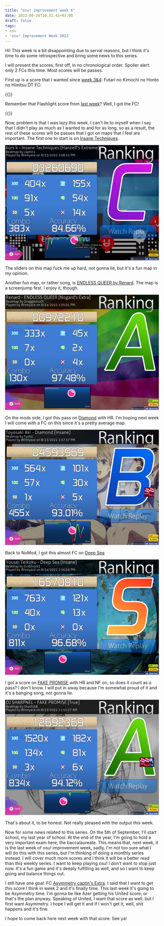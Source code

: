 ```yaml
---
title: "osu! improvement week 6"
date: 2022-08-28T10:51:41+03:00
draft: false
tags:
- osu
- 'osu! Improvement Week 2022'
---
```


Hi! This week is a bit disappointing due to serval reasons, but I think it's time to do some retrospective and bring some news to this series.

I will present the scores, first off, in no chronological order. Spoiler alert: only 2 FCs this time. Most scores will be passes.

First up is a score that I wanted since [week 3&4](../osu_i_w_3_4/): Futari no Kimochi no Honto no Himitsu DT FC:

{{<youtube Qc8n4j_mCzk>}}

Remember that Flashlight score from [last week](../osu_i_w_5/)? Well, I got the FC!

{{<youtube DLnFqvxpeSk>}}

Now, problem is that I was lazy this week. I can't lie to myself when I say that I didn't play as much as I wanted to and for as long, so as a result, the rest of these scores will be passes that I got on maps that I feel are important. The first one to start is on [Insane Techniques](https://osu.ppy.sh/beatmapsets/155288#osu/389703). 

![image1](images/image1.png)

The sliders on this map fuck me up hard, not gonna lie, but it's a fun map in my opinion.

Another fun map, or rather song, is [ENDLESS QUEER by Renard](https://osu.ppy.sh/beatmapsets/306028#osu/705091). The map is a screenjump fest. I enjoy it, though.

![image2](images/image2.png)

On the mods side, I got this pass on [Diamond](https://osu.ppy.sh/beatmapsets/111760#osu/290581) with HR. I'm hoping next week I will come with a FC on this since it's a pretty average map.

![image3](images/image3.png)

Back to NoMod, I got this almost FC on [Deep Sea](https://osu.ppy.sh/beatmapsets/104260#osu/274276)

![image4](images/image4.png)

I got a score on [FAKE PROMISE](https://osu.ppy.sh/beatmapsets/145978#osu/620789) with HR and NF on, so does it count as a pass? I don't know. I will put in away because I'm somewhat proud of it and it's a banging song, not gonna lie.

![image5](images/image5.png)

That's about it, to be honest. Not really pleased with the output this week. 

Now for some news related to this series. On the 5th of September, I'll start school, my last year of school. At the end of the year, I'm going to hold a very important exam here, the baccalaureate. This means that, next week, it is the last week of osu! improvement week, sadly. I'm not too sure what I will do this with this series, but I'm thinking of doing a monthly series instead. I will cover much more scores and I think it will be a better read than this weekly series. I want to keep playing osu! I don't want to stop just now. It's a fun game and it's deeply fulfilling as well, and so I want to keep going and balance things out. 

I still have one goal: FC [Asymmetry captin's Extra](https://osu.ppy.sh/beatmapsets/292077#osu/679779). I said that I want to get this score I think in week 2 and it's finally time. This last week it's going to be Asymmetry time. I'm gonna be like Azer getting his United score, or that's the plan anyway. Speaking of United, I want that score as well, but I first want Asymmetry. I hope I will get it and if I won't get it, well, shit happens and it's fine.

I hope to come back here next week with that score. See ya!